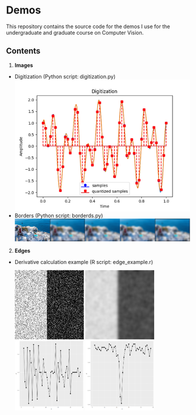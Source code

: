 # Demos
This repository contains the source code for the demos I use for the undergraduate and graduate course on Computer Vision. 

## Contents
1. __Images__
 - Digitization (Python script: digitization.py)
    ![Digitization example](01-Images/digitization.png)
 - Borders (Python script: borderds.py)
    ![Borders example](01-Images/borders.png)
2. __Edges__
 - Derivative calculation example (R script: edge_example.r)
   
    ![Derivative calculation example](02-Edges/noise_example.png ) 
    ![Derivative calculation example](02-Edges/noise_example_gaussian.png)
    <img src="./02-Edges/derivative_dx_on_unsmoothed.png"  width="189"/>
    <img src="./02-Edges/derivative_dx_on_smoothed.png"  width="189"/>
    